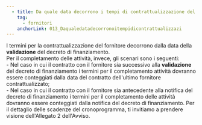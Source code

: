 ```yaml
---
  - title: Da quale data decorrono i tempi di contrattualizzazione del fornitore? E per il completamento delle attività?
    tag:
      - fornitori
    anchorLink: 013_Daqualedatadecorronoitempidicontrattualizzazi
---
```


I termini per la contrattualizzazione del fornitore decorrono dalla data della **validazione** del decreto di finanziamento.<br>Per il completamento delle attività, invece, gli scenari sono i seguenti:<br>- Nel caso in cui il contratto con il fornitore sia successivo alla **validazione** del decreto di finanziamento i termini per il completamento attività dovranno essere conteggiati dalla data del contratto dell'ultimo fornitore contrattualizzato;<br>- Nel caso in cui il contratto con il fornitore sia antecedente alla notifica del decreto di finanziamento i termini per il completamento delle attività dovranno essere conteggiati dalla notifica del decreto di finanziamento. Per il dettaglio delle scadenze del cronoprogramma, ti invitiamo a prendere visione dell'Allegato 2 dell'Avviso.
